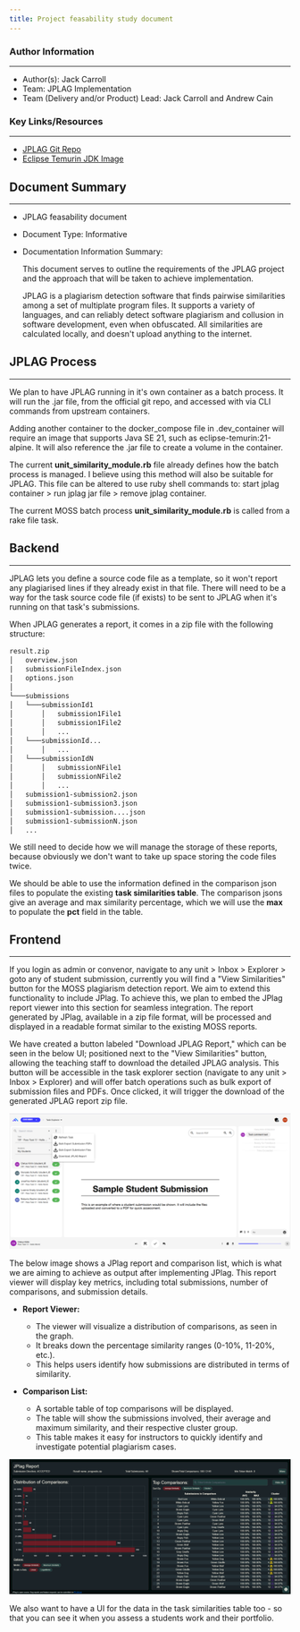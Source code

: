 ```yaml
---
title: Project feasability study document
---
```


### Author Information

---

- Author(s): Jack Carroll
- Team: JPLAG Implementation
- Team (Delivery and/or Product) Lead: Jack Carroll and Andrew Cain

### Key Links/Resources

---

- [JPLAG Git Repo](https://github.com/jplag/JPlag)
- [Eclipse Temurin JDK Image](https://hub.docker.com/_/eclipse-temurin)

## Document Summary

---

- JPLAG feasability document
- Document Type: Informative
- Documentation Information Summary:

  This document serves to outline the requirements of the JPLAG project and the approach that will
  be taken to achieve implementation.

  JPLAG is a plagiarism detection software that finds pairwise similarities among a set of
  multiplate program files. It supports a variety of languages, and can reliably detect software
  plagiarism and collusion in software development, even when obfuscated. All similarities are
  calculated locally, and doesn't upload anything to the internet.

## JPLAG Process

---

We plan to have JPLAG running in it's own container as a batch process. It will run the .jar file,
from the official git repo, and accessed with via CLI commands from upstream containers.

Adding another container to the docker_compose file in .dev_container will require an image that
supports Java SE 21, such as eclipse-temurin:21-alpine. It will also reference the .jar file to
create a volume in the container.

The current **unit_similarity_module.rb** file already defines how the batch process is managed. I
believe using this method will also be suitable for JPLAG. This file can be altered to use ruby shell commands to: start jplag container > run jplag jar file > remove jplag container.

The current MOSS batch process **unit_similarity_module.rb** is called from a rake file task.

## Backend

---

JPLAG lets you define a source code file as a template, so it won't report any plagiarised lines if
they already exist in that file. There will need to be a way for the task source code file (if
exists) to be sent to JPLAG when it's running on that task's submissions.

When JPLAG generates a report, it comes in a zip file with the following structure:

```
result.zip
│   overview.json
|   submissionFileIndex.json
|   options.json
│
└───submissions
│   └───submissionId1
│       │   submission1File1
│       │   submission1File2
│       │   ...
│   └───submissionId...
│       │   ...
│   └───submissionIdN
│       │   submissionNFile1
│       │   submissionNFile2
│       │   ...
│   submission1-submission2.json
│   submission1-submission3.json
│   submission1-submission....json
│   submission1-submissionN.json
│   ...
```

We still need to decide how we will manage the storage of these reports, because obviously we don't
want to take up space storing the code files twice.

We should be able to use the information defined in the comparison json files to populate the
existing **task similarities table**. The comparison jsons give an average and max similarity
percentage, which we will use the **max** to populate the **pct** field in the table.

## Frontend

---

If you login as admin or convenor, navigate to any unit > Inbox > Explorer > goto any of student submission, currently you will find a "View Similarities" button for the MOSS plagiarism detection report. We aim to extend this functionality to include JPlag. To achieve this, we plan to embed the JPlag report viewer into this section for seamless integration. The report generated by JPlag, available in a zip file format, will be processed and displayed in a readable format similar to the existing MOSS reports.

We have created a button labeled "Download JPLAG Report," which can be seen in the below UI; positioned next to the "View Similarities" button, allowing the teaching staff to download the detailed JPLAG analysis. This button will be accessible in the task explorer section (navigate to any unit > Inbox > Explorer) and will offer batch operations such as bulk export of submission files and PDFs. Once clicked, it will trigger the download of the generated JPLAG report zip file.

![OnTrack View Similarities Button](frontend.png)

The below image shows a JPlag report and comparison list, which is what we are aiming to achieve as output after implementing JPlag. This report viewer will display key metrics, including total submissions, number of comparisons, and submission details.

- **Report Viewer:** 
  - The viewer will visualize a distribution of comparisons, as seen in the graph. 
  - It breaks down the percentage similarity ranges (0-10%, 11-20%, etc.).
  - This helps users identify how submissions are distributed in terms of similarity.

- **Comparison List:**
  - A sortable table of top comparisons will be displayed.
  - The table will show the submissions involved, their average and maximum similarity, and their respective cluster group.
  - This table makes it easy for instructors to quickly identify and investigate potential plagiarism cases.

![JPlag Report Viewer](jplag_reportviewer.png)

We also want to have a UI for the data in the task similarities table too - so that you can see it
when you assess a students work and their portfolio.
